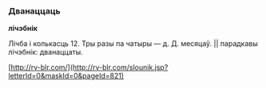### Дванаццаць
**лічэбнік**

Лічба і колькасць 12. Тры разы па чатыры — д. Д. месяцаў. || парадкавы лічэбнік: дванаццаты.

<a rel="author">[http://rv-blr.com/](http://rv-blr.com/slounik.jsp?letterId=0&maskId=0&pageId=821)</a>

